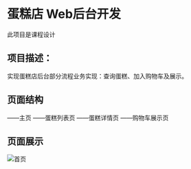# 蛋糕店   Web后台开发
此项目是课程设计

## 项目描述：
实现蛋糕店后台部分流程业务实现：查询蛋糕、加入购物车及展示。

## 页面结构
——主页
——蛋糕列表页
——蛋糕详情页
——购物车展示页

## 页面展示
![首页]()

